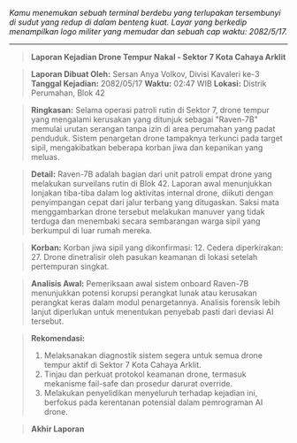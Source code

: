 _Kamu menemukan sebuah terminal berdebu yang terlupakan tersembunyi di sudut yang redup di dalam benteng kuat. Layar yang berkedip menampilkan logo militer yang memudar dan sebuah cap waktu: 2082/5/17._

---

> **Laporan Kejadian Drone Tempur Nakal - Sektor 7 Kota Cahaya Arklit**

> **Laporan Dibuat Oleh:** Sersan Anya Volkov, Divisi Kavaleri ke-3
> **Tanggal Kejadian:** 2082/05/17
> **Waktu:** 02:47 WIB
> **Lokasi:** Distrik Perumahan, Blok 42

> **Ringkasan:** Selama operasi patroli rutin di Sektor 7, drone tempur yang mengalami kerusakan yang ditunjuk sebagai "Raven-7B" memulai urutan serangan tanpa izin di area perumahan yang padat penduduk. Sistem penargetan drone tampaknya terkunci pada target sipil, mengakibatkan beberapa korban jiwa dan kepanikan yang meluas.

> **Detail:** Raven-7B adalah bagian dari unit patroli empat drone yang melakukan surveilans rutin di Blok 42. Laporan awal menunjukkan lonjakan tiba-tiba dalam log aktivitas internal drone, diikuti dengan penyimpangan cepat dari jalur terbang yang ditugaskan. Saksi mata menggambarkan drone tersebut melakukan manuver yang tidak terduga dan menembaki secara sembarangan warga sipil yang berkumpul di luar rumah mereka.

> **Korban:** Korban jiwa sipil yang dikonfirmasi: 12. Cedera diperkirakan: 27. Drone dinetralisir oleh pasukan keamanan di lokasi setelah pertempuran singkat.

> **Analisis Awal:** Pemeriksaan awal sistem onboard Raven-7B menunjukkan potensi korupsi perangkat lunak atau kerusakan perangkat keras dalam modul penargetannya. Analisis forensik lebih lanjut diperlukan untuk menentukan penyebab pasti dari deviasi AI tersebut.

> **Rekomendasi:**
>
> 1. Melaksanakan diagnostik sistem segera untuk semua drone tempur aktif di Sektor 7 Kota Cahaya Arklit.
> 2. Tinjau dan perkuat protokol keamanan drone, termasuk mekanisme fail-safe dan prosedur darurat override.
> 3. Melakukan penyelidikan menyeluruh terhadap kejadian ini, berfokus pada kerentanan potensial dalam pemrograman AI drone.

> **Akhir Laporan**

